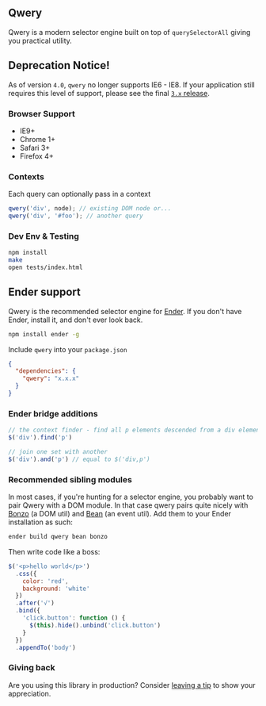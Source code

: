 ## Qwery
Qwery is a modern selector engine built on top of `querySelectorAll` giving you practical utility.

## Deprecation Notice!

As of version `4.0`, `qwery` no longer supports IE6 - IE8. If your application still requires this level of support, please see the final [`3.x` release](https://github.com/ded/qwery/tree/v3.4.2).

### Browser Support

  - IE9+
  - Chrome 1+
  - Safari 3+
  - Firefox 4+


### Contexts
Each query can optionally pass in a context

``` js
qwery('div', node); // existing DOM node or...
qwery('div', '#foo'); // another query
```


### Dev Env & Testing

``` sh
npm install
make
open tests/index.html
```

## Ender support
Qwery is the recommended selector engine for [Ender](http://enderjs.com). If you don't have Ender, install it, and don't ever look back.

``` sh
npm install ender -g
```

Include `qwery` into your `package.json`

``` json
{
  "dependencies": {
    "qwery": "x.x.x"
  }
}
```

### Ender bridge additions

``` js
// the context finder - find all p elements descended from a div element
$('div').find('p')

// join one set with another
$('div').and('p') // equal to $('div,p')
```

### Recommended sibling modules
In most cases, if you're hunting for a selector engine, you probably want to pair Qwery with a DOM module. In that case qwery pairs quite nicely with [Bonzo](https://github.com/ded/bonzo) (a DOM util) and [Bean](https://github.com/fat/bean) (an event util). Add them to your Ender installation as such:

``` sh
ender build qwery bean bonzo
```

Then write code like a boss:

``` js
$('<p>hello world</p>')
  .css({
    color: 'red',
    background: 'white'
  })
  .after('√')
  .bind({
    'click.button': function () {
      $(this).hide().unbind('click.button')
    }
  })
  .appendTo('body')
```

### Giving back
Are you using this library in production? Consider [leaving a tip](https://www.gittip.com/ded) to show your appreciation.
